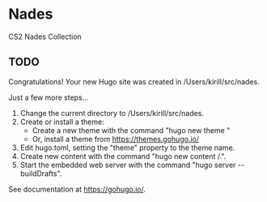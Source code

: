 # Nades

CS2 Nades Collection

## TODO

Congratulations! Your new Hugo site was created in /Users/kirill/src/nades.

Just a few more steps...

1. Change the current directory to /Users/kirill/src/nades.
2. Create or install a theme:
   - Create a new theme with the command "hugo new theme <THEMENAME>"
   - Or, install a theme from https://themes.gohugo.io/
3. Edit hugo.toml, setting the "theme" property to the theme name.
4. Create new content with the command "hugo new content <SECTIONNAME>/<FILENAME>.<FORMAT>".
5. Start the embedded web server with the command "hugo server --buildDrafts".

See documentation at https://gohugo.io/.
